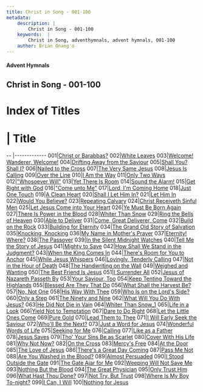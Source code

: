 ```yaml
---
title: Christ in Song - 001-100
metadata:
    description: |
        Christ in Song - 001-100
    keywords:  |
        Christ in Song, adventhymnals, advent hymnals, 001-100
    author: Brian Onang'o
---
```


#### Advent Hymnals
## Christ in Song - 001-100

# Index of Titles
# | Title                        
-- |-------------
001|[Christ or Barabbas?](/christ-in-song/001-100/001-010/Christ-or-Barabbas)
002|[White Leaves](/christ-in-song/001-100/001-010/White-Leaves)
003|[Welcome!  Wanderer, Welcome!](/christ-in-song/001-100/001-010/Welcome!-Wanderer,-Welcome!)
004|[Drifting Away from the Saviour](/christ-in-song/001-100/001-010/Drifting-Away-from-the-Saviour)
005|[Shall You?  Shall I?](/christ-in-song/001-100/001-010/Shall-You-Shall-I)
006|[Nailed to the Cross](/christ-in-song/001-100/001-010/Nailed-to-the-Cross)
007|[The Very Same Jesus](/christ-in-song/001-100/001-010/The-Very-Same-Jesus)
008|[Jesus Is Calling](/christ-in-song/001-100/001-010/Jesus-Is-Calling)
009|[Over the Line](/christ-in-song/001-100/001-010/Over-the-Line)
010|[I Am the Way](/christ-in-song/001-100/001-010/I-Am-the-Way)
011|[Only Two Ways](/christ-in-song/001-100/011-020/Only-Two-Ways)
012|["Whosoever Will"](/christ-in-song/001-100/011-020/"Whosoever-Will")
013|[Yet There Is Room](/christ-in-song/001-100/011-020/Yet-There-Is-Room)
014|[Sound the Alarm!](/christ-in-song/001-100/011-020/Sound-the-Alarm!)
015|[Get Right with God](/christ-in-song/001-100/011-020/Get-Right-with-God)
016|["Come unto Me"](/christ-in-song/001-100/011-020/"Come-unto-Me")
017|[Lord, I'm Coming Home](/christ-in-song/001-100/011-020/Lord,-I'm-Coming-Home)
018|[Just One Touch](/christ-in-song/001-100/011-020/Just-One-Touch)
019|[A Clean Heart](/christ-in-song/001-100/011-020/A-Clean-Heart)
020|[Shall I Let Him In?](/christ-in-song/001-100/011-020/Shall-I-Let-Him-In)
021|[Let Him In](/christ-in-song/001-100/021-030/Let-Him-In)
022|[Would You Believe?](/christ-in-song/001-100/021-030/Would-You-Believe)
023|[Repeating Calvary](/christ-in-song/001-100/021-030/Repeating-Calvary)
024|[Christ Receiveth Sinful Men](/christ-in-song/001-100/021-030/Christ-Receiveth-Sinful-Men)
025|[Let Jesus Come into Your Heart](/christ-in-song/001-100/021-030/Let-Jesus-Come-into-Your-Heart)
026|[Ye Must Be Born Again](/christ-in-song/001-100/021-030/Ye-Must-Be-Born-Again)
027|[There Is Power in the Blood](/christ-in-song/001-100/021-030/There-Is-Power-in-the-Blood)
028|[Whiter Than Snow](/christ-in-song/001-100/021-030/Whiter-Than-Snow)
029|[Ring the Bells of Heaven](/christ-in-song/001-100/021-030/Ring-the-Bells-of-Heaven)
030|[Able to Deliver](/christ-in-song/001-100/021-030/Able-to-Deliver)
031|[Come, Great Deliverer, Come](/christ-in-song/001-100/031-040/Come,-Great-Deliverer,-Come)
032|[Build on the Rock](/christ-in-song/001-100/031-040/Build-on-the-Rock)
033|[Building for Eternity](/christ-in-song/001-100/031-040/Building-for-Eternity)
034|[The Grand Old Story of Salvation](/christ-in-song/001-100/031-040/The-Grand-Old-Story-of-Salvation)
035|[Knocking, Knocking](/christ-in-song/001-100/031-040/Knocking,-Knocking)
036|[My Name in Mother's Prayer](/christ-in-song/001-100/031-040/My-Name-in-Mother's-Prayer)
037|[Eternity!  Where?](/christ-in-song/001-100/031-040/Eternity!-Where)
038|[The Passover](/christ-in-song/001-100/031-040/The-Passover)
039|[In the Silent Midnight Watches](/christ-in-song/001-100/031-040/In-the-Silent-Midnight-Watches)
040|[Tell Me the Story of Jesus](/christ-in-song/001-100/031-040/Tell-Me-the-Story-of-Jesus)
041|[Mighty to Save](/christ-in-song/001-100/041-050/Mighty-to-Save)
042|[How Shall We Stand in the Judgment?](/christ-in-song/001-100/041-050/How-Shall-We-Stand-in-the-Judgment)
043|[When the King Comes In](/christ-in-song/001-100/041-050/When-the-King-Comes-In)
044|[There's Room for You to Anchor](/christ-in-song/001-100/041-050/There's-Room-for-You-to-Anchor)
045|[While Jesus Whispers](/christ-in-song/001-100/041-050/While-Jesus-Whispers)
046|[Lovingly, Tenderly Calling](/christ-in-song/001-100/041-050/Lovingly,-Tenderly-Calling)
047|[Not in the Hour of Death](/christ-in-song/001-100/041-050/Not-in-the-Hour-of-Death)
048|[The Handwriting on the Wall](/christ-in-song/001-100/041-050/The-Handwriting-on-the-Wall)
049|[Weighed and Wanting](/christ-in-song/001-100/041-050/Weighed-and-Wanting)
050|[The Best Friend Is Jesus](/christ-in-song/001-100/041-050/The-Best-Friend-Is-Jesus)
051|[I Surrender All](/christ-in-song/001-100/051-060/I-Surrender-All)
052|[Jesus of Nazareth Passeth By](/christ-in-song/001-100/051-060/Jesus-of-Nazareth-Passeth-By)
053|[Your Saviour, Too](/christ-in-song/001-100/051-060/Your-Saviour,-Too)
054|[Keep Tenting Toward the Highlands](/christ-in-song/001-100/051-060/Keep-Tenting-Toward-the-Highlands)
055|[Blessed Are They That Do](/christ-in-song/001-100/051-060/Blessed-Are-They-That-Do)
056|[What Shall the Harvest Be?](/christ-in-song/001-100/051-060/What-Shall-the-Harvest-Be)
057|[No, Not One](/christ-in-song/001-100/051-060/No,-Not-One)
058|[His Way With Thee](/christ-in-song/001-100/051-060/His-Way-With-Thee)
059|[Who Is on the Lord's Side?](/christ-in-song/001-100/051-060/Who-Is-on-the-Lord's-Side)
060|[Only a Step](/christ-in-song/001-100/051-060/Only-a-Step)
061|[The Ninety and Nine](/christ-in-song/001-100/061-070/The-Ninety-and-Nine)
062|[What Will You Do With Jesus?](/christ-in-song/001-100/061-070/What-Will-You-Do-With-Jesus)
063|[He Did Not Die in Vain](/christ-in-song/001-100/061-070/He-Did-Not-Die-in-Vain)
064|[Whiter Than Snow_1](/christ-in-song/001-100/061-070/Whiter-Than-Snow_1)
065|[Life in a Look](/christ-in-song/001-100/061-070/Life-in-a-Look)
066|[Yield Not to Temptation](/christ-in-song/001-100/061-070/Yield-Not-to-Temptation)
067|[Dare to Do Right](/christ-in-song/001-100/061-070/Dare-to-Do-Right)
068|[Let the Little Ones Come](/christ-in-song/001-100/061-070/Let-the-Little-Ones-Come)
069|[Pure Gold](/christ-in-song/001-100/061-070/Pure-Gold)
070|[Lead Them to Thee](/christ-in-song/001-100/061-070/Lead-Them-to-Thee)
071|[I Will Early Seek the Saviour](/christ-in-song/001-100/071-080/I-Will-Early-Seek-the-Saviour)
072|[Who'll Be the Next?](/christ-in-song/001-100/071-080/Who'll-Be-the-Next)
073|[Just a Word for Jesus](/christ-in-song/001-100/071-080/Just-a-Word-for-Jesus)
074|[Wonderful Words of Life](/christ-in-song/001-100/071-080/Wonderful-Words-of-Life)
075|[Seeking for Me](/christ-in-song/001-100/071-080/Seeking-for-Me)
076|[Calling](/christ-in-song/001-100/071-080/Calling)
077|[Like as a Father](/christ-in-song/001-100/071-080/Like-as-a-Father)
078|[Jesus Saves](/christ-in-song/001-100/071-080/Jesus-Saves)
079|[Tho' Your Sins Be as Scarlet](/christ-in-song/001-100/071-080/Tho'-Your-Sins-Be-as-Scarlet)
080|[Cover With His Life](/christ-in-song/001-100/071-080/Cover-With-His-Life)
081|[Why Not Now?](/christ-in-song/001-100/081-090/Why-Not-Now)
082|[On the Cross](/christ-in-song/001-100/081-090/On-the-Cross)
083|[Mercy's Free](/christ-in-song/001-100/081-090/Mercy's-Free)
084|[At the Door](/christ-in-song/001-100/081-090/At-the-Door)
085|[The Love of Jesus](/christ-in-song/001-100/081-090/The-Love-of-Jesus)
086|[There's a Great Day Coming](/christ-in-song/001-100/081-090/There's-a-Great-Day-Coming)
087|[Pass Me Not](/christ-in-song/001-100/081-090/Pass-Me-Not)
088|[Are You Washed in the Blood?](/christ-in-song/001-100/081-090/Are-You-Washed-in-the-Blood)
089|[Almost Persuaded](/christ-in-song/001-100/081-090/Almost-Persuaded)
090|[I Stood Outside the Gate](/christ-in-song/001-100/081-090/I-Stood-Outside-the-Gate)
091|[The Gate Ajar for Me](/christ-in-song/001-100/091-100/The-Gate-Ajar-for-Me)
092|[Weeping Will Not Save Me](/christ-in-song/001-100/091-100/Weeping-Will-Not-Save-Me)
093|[Nothing But the Blood](/christ-in-song/001-100/091-100/Nothing-But-the-Blood)
094|[The Great Physician](/christ-in-song/001-100/091-100/The-Great-Physician)
095|[Only Trust Him](/christ-in-song/001-100/091-100/Only-Trust-Him)
096|[What Hast Thou Done?](/christ-in-song/001-100/091-100/What-Hast-Thou-Done)
097|[Not Try, But Trust](/christ-in-song/001-100/091-100/Not-Try,-But-Trust)
098|[Where Is My Boy To-night?](/christ-in-song/001-100/091-100/Where-Is-My-Boy-To-night)
099|[I Can, I Will](/christ-in-song/001-100/091-100/I-Can,-I-Will)
100|[Nothing for Jesus](/christ-in-song/001-100/091-100/Nothing-for-Jesus)